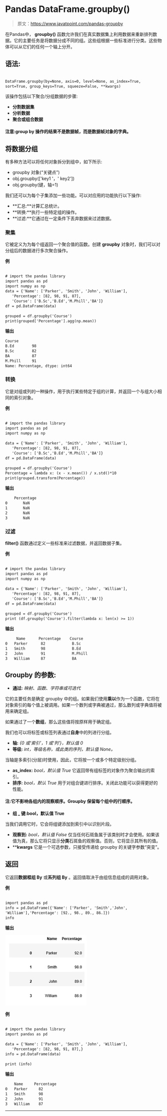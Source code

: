 # Pandas DataFrame.groupby()

> 原文：<https://www.javatpoint.com/pandas-groupby>

在Pandas中， **groupby()** 函数允许我们在真实数据集上利用数据来重新排列数据。它的主要任务是将数据分成不同的组。这些组根据一些标准进行分类。这些物体可以从它们的任何一个轴上分开。

## 语法:

```

DataFrame.groupby(by=None, axis=0, level=None, as_index=True, sort=True, group_keys=True, squeeze=False, **kwargs)

```

该操作包括以下聚合/分组数据的步骤:

*   **分割数据集**
*   **分析数据**
*   **聚合或组合数据**

#### 注意:group by 操作的结果不是数据帧，而是数据帧对象的字典。

## 将数据分组

有多种方法可以将任何对象拆分到组中，如下所示:

*   groupby 对象(“关键点”)
*   obj.groupby(['key1 '，' key2'])
*   obj.groupby(键，轴=1)

我们还可以为每个子集添加一些功能。可以对应用的功能执行以下操作:

*   **汇总:**计算汇总统计。
*   **转换:**执行一些特定组的操作。
*   **过滤:**它通过在一定条件下丢弃数据来过滤数据。

### 聚集

它被定义为为每个组返回一个聚合值的函数。创建 **groupby** 对象时，我们可以对分组后的数据进行多次聚合操作。

**例**

```

# import the pandas library
import pandas as pd
import numpy as np
data = {'Name': ['Parker', 'Smith', 'John', 'William'],
   'Percentage': [82, 98, 91, 87],
   'Course': ['B.Sc','B.Ed','M.Phill','BA']}
df = pd.DataFrame(data)

grouped = df.groupby('Course')
print(grouped['Percentage'].agg(np.mean))

```

**输出**

```
Course
B.Ed        98
B.Sc        82
BA          87
M.Phill     91
Name: Percentage, dtype: int64

```

### 转换

它是对组或列的一种操作，用于执行某些特定于组的计算，并返回一个与组大小相同的索引对象。

**例**

```

# import the pandas library
import pandas as pd
import numpy as np

data = {'Name': ['Parker', 'Smith', 'John', 'William'],
   'Percentage': [82, 98, 91, 87],
   'Course': ['B.Sc','B.Ed','M.Phill','BA']}
df = pd.DataFrame(data)

grouped = df.groupby('Course')
Percentage = lambda x: (x - x.mean()) / x.std()*10
print(grouped.transform(Percentage))

```

**输出**

```
    Percentage
0       NaN
1       NaN
2       NaN
3       NaN

```

### 过滤

**filter()** 函数通过定义一些标准来过滤数据，并返回数据子集。

**例**

```

# import the pandas library
import pandas as pd
import numpy as np

data = {'Name': ['Parker', 'Smith', 'John', 'William'],
   'Percentage': [82, 98, 91, 87],
   'Course': ['B.Sc','B.Ed','M.Phill','BA']}
df = pd.DataFrame(data)

grouped = df.groupby('Course')
print (df.groupby('Course').filter(lambda x: len(x) >= 1))

```

**输出**

```
     Name      Percentage    Course
0   Parker      82            B.Sc
1   Smith       98            B.Ed
2   John        91            M.Phill
3   William     87            BA

```

## Groupby 的参数:

*   **通过:** *映射、函数、字符串或可迭代*

它的主要任务是确定 groupby 中的组。如果我们使用**乘以**作为一个函数，它将在对象索引的每个值上被调用。如果一个数列或字典被通过，那么数列或字典值将被用来确定组。

如果通过了一个**数组**，那么这些值将按原样用于确定组。

我们也可以将标签或标签列表通过**自身**中的列进行分组。

*   **轴:** *{0 或‘索引’，1 或‘列’}，默认值 0*
*   **等级:** *int，等级名称，或此类的序列，默认值 None。*

当轴是多索引(分层)时使用，因此，它将按一个或多个特定级别分组。

*   **as_index:** *bool，默认值 True* 它返回带有组标签的对象作为聚合输出的索引。
*   **排序:** *bool，默认 True* 用于对组合键进行排序。关闭此功能可以获得更好的性能。

#### 注:它不影响各组内的观察顺序。Groupby 保留每个组中的行顺序。

*   **组 _ 键:bool，默认值 True**

当我们调用它时，它会将组键添加到索引中以识别片段。

*   **观察到:** *bool，默认值 False* 仅当任何石斑鱼属于该类别时才会使用。如果该值为真，那么它将只显示**分类**石斑鱼的观察值。否则，它将显示其所有的值。
*   ****kwargs**
    它是一个可选参数，只接受传递给 groupby 的关键字参数“突变”。

## 返回

它返回**数据框组 By** 或**系列组 By** 。返回值取决于由组信息组成的调用对象。

**例**

```

import pandas as pd
info = pd.DataFrame({'Name': ['Parker', 'Smith','John', 'William'],'Percentage': [92., 98., 89., 86.]})
info

```

**输出**

![Pandas Groupby](img/3954664a41cf7ffa484cc926661c6efa.png)

**例**

```

# import the pandas library
import pandas as pd

data = {'Name': ['Parker', 'Smith', 'John', 'William'],
   'Percentage': [82, 98, 91, 87],}
info = pd.DataFrame(data)

print (info)

```

**输出**

```
    Name     Percentage
0   Parker     82
1   Smith      98
2   John       91
3   William    87

```

* * *